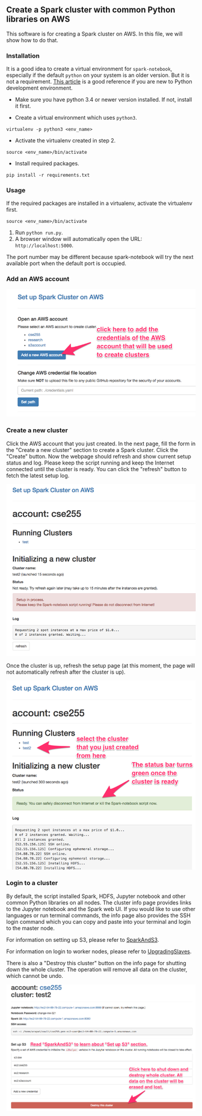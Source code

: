 ## Create a Spark cluster with common Python libraries on AWS

This software is for creating a Spark cluster on AWS.
In this file, we will show how to do that.

### Installation

It is a good idea to create a virtual environment for `spark-notebook`, especially
if the default `python` on your system is an older version. But it is not a
requirement. [This article](https://hackercodex.com/guide/python-development-environment-on-mac-osx/)
is a good reference if you are new to Python development environment.

* Make sure you have python 3.4 or newer version installed. If not, install it first.

* Create a virtual environment which uses `python3`.

```
virtualenv -p python3 <env_name>
```
* Activate the virtualenv created in step 2.

```
source <env_name>/bin/activate
```
* Install required packages.

```
pip install -r requirements.txt
```


### Usage

If the required packages are installed in a virtualenv, activate the virtualenv first.

```
source <env_name>/bin/activate
```
1. Run `python run.py`.
2. A browser window will automatically open the URL: `http://localhost:5000`.

The port number may be different because spark-notebook will try the next available port when the
default port is occupied.

### Add an AWS account

![add an AWS account](images/addCred.png)

### Create a new cluster

Click the AWS account that you just created. In the next page, fill the form in the
"Create a new cluster" section to create a Spark cluster.
Click the "Create" button. Now the webpage should refresh and show current setup
status and log. Please keep the script running and keep the Internet connected until
the cluster is ready. You can click the "refresh" button to fetch the latest setup log.

![create a new cluster](images/createCluster.png)

Once the cluster is up, refresh the setup page (at this moment, the page will not automatically refresh after the cluster is up).

![cluster is up](images/clusterUp.png)

### Login to a cluster

By default, the script installed Spark, HDFS, Jupyter notebook and other common
Python libraries on all nodes. The cluster info page provides links to the Jupyter
notebook and the Spark web UI. If you would like to use other languages or run
terminal commands, the info page also provides the SSH login command which you
can copy and paste into your terminal and login to the master node.

For information on setting up S3, please refer to [SparkAndS3](SparkAndS3.md).

For information on login to worker nodes, please refer to [UpgradingSlaves](UpgradingSlaves.md).

There is also a "Destroy this cluster" button on the info page for shutting
down the whole cluster. The operation will remove all data on the cluster,
which cannot be undo.

![Cluster Info](images/clusterInfo.png)
